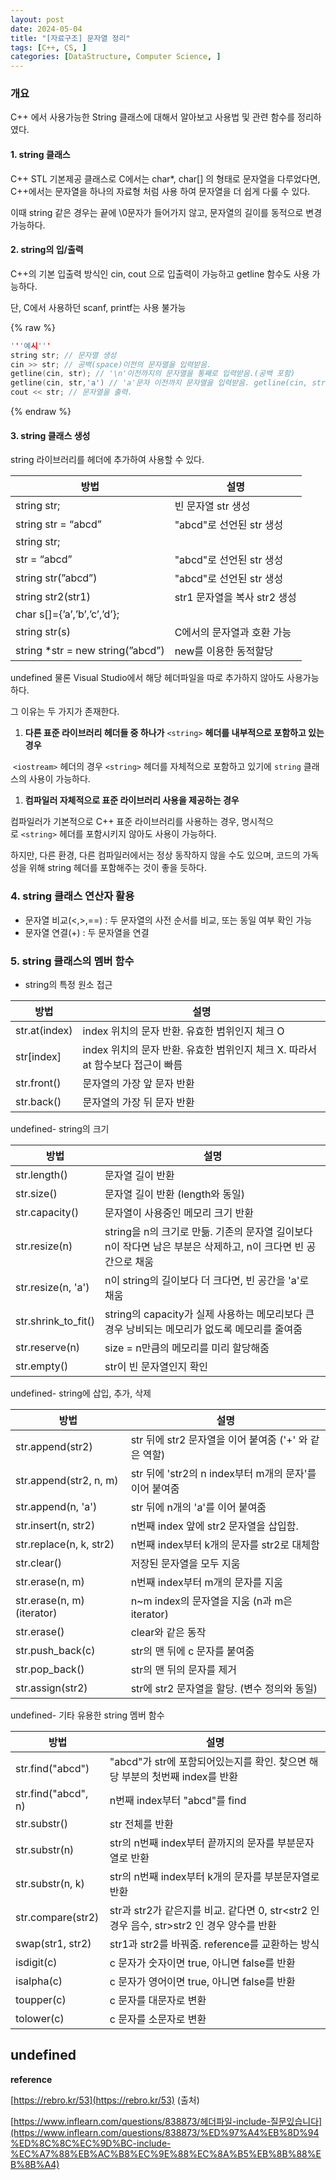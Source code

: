 ```yaml
---
layout: post
date: 2024-05-04
title: "[자료구조] 문자열 정리"
tags: [C++, CS, ]
categories: [DataStructure, Computer Science, ]
---
```




### 개요


C++ 에서 사용가능한 String 클래스에 대해서 알아보고 사용법 및 관련 함수를 정리하였다.



#### 1. string 클래스


C++ STL 기본제공 클래스로 C에서는 char*, char[] 의 형태로 문자열을 다루었다면, C++에서는 문자열을 하나의 자료형 처럼 사용 하여 문자열을 더 쉽게 다룰 수 있다.


이때 string  같은 경우는 끝에 \0문자가 들어가지 않고, 문자열의 길이를 동적으로 변경 가능하다.



#### 2. string의 입/출력


C++의 기본 입출력 방식인 cin, cout 으로 입출력이 가능하고 getline 함수도 사용 가능하다.


단, C에서 사용하던 scanf, printf는 사용 불가능



{% raw %}
```c++
'''예시'''
string str; // 문자열 생성
cin >> str; // 공백(space)이전의 문자열을 입력받음.
getline(cin, str); // '\n'이전까지의 문자열을 통째로 입력받음.(공백 포함)
getline(cin, str,'a') // 'a'문자 이전까지 문자열을 입력받음. getline(cin, str, '\n') == getline(cin, str)
cout << str; // 문자열을 출력.
```
{% endraw %}




#### 3. string 클래스 생성


string 라이브러리를 헤더에 추가하여 사용할 수 있다.


| 방법                                        | 설명                   |
| ----------------------------------------- | -------------------- |
| string str;                               | 빈 문자열 str 생성         |
| string str = “abcd”                       | "abcd"로 선언된 str 생성   |
| string str;
str = “abcd”                  | "abcd"로 선언된 str 생성   |
| string str(”abcd”)                        | "abcd"로 선언된 str 생성   |
| string str2(str1)                         | str1 문자열을 복사 str2 생성 |
| char s[]={’a’,’b’,’c’,’d’};
string str(s) | C에서의 문자열과 호환 가능      |
| string *str = new string(”abcd”)          | new를 이용한 동적할당        |

undefined
물론 Visual Studio에서 해당 헤더파일을 따로 추가하지 않아도 사용가능하다.


그 이유는 두 가지가 존재한다.

1. **다른 표준 라이브러리 헤더들 중 하나가** `<string>` **헤더를 내부적으로 포함하고 있는 경우**

 `<iostream>`  헤더의 경우 `<string>` 헤더를 자체적으로 포함하고 있기에 `string` 클래스의 사용이 가능하다.

1. **컴파일러 자체적으로 표준 라이브러리 사용을 제공하는 경우**

컴파일러가 기본적으로 C++ 표준 라이브러리를 사용하는 경우, 명시적으로 `<string>` 헤더를 포함시키지 않아도 사용이 가능하다.


하지만, 다른 환경, 다른 컴파일러에서는 정상 동작하지 않을 수도 있으며, 코드의 가독성을 위해 string 헤더를 포함해주는 것이 좋을 듯하다.



### 4. string 클래스 연산자 활용

- 문자열 비교(<,>,==) : 두 문자열의 사전 순서를 비교, 또는 동일 여부 확인 가능
- 문자열 연결(+) : 두 문자열을 연결


### 5. string 클래스의 멤버 함수

- string의 특정 원소 접근

| 방법            | 설명                                                 |
| ------------- | -------------------------------------------------- |
| str.at(index) | index 위치의 문자 반환. 유효한 범위인지 체크 O                     |
| str[index]    | index 위치의 문자 반환. 유효한 범위인지 체크 X. 따라서 at 함수보다 접근이 빠름 |
| str.front()   | 문자열의 가장 앞 문자 반환                                    |
| str.back()    | 문자열의 가장 뒤 문자 반환                                    |

undefined- string의 크기

| 방법                  | 설명                                                                   |
| ------------------- | -------------------------------------------------------------------- |
| str.length()        | 문자열 길이 반환                                                            |
| str.size()          | 문자열 길이 반환 (length와 동일)                                               |
| str.capacity()      | 문자열이 사용중인 메모리 크기 반환                                                  |
| str.resize(n)       | string을 n의 크기로 만듦. 기존의 문자열 길이보다 n이 작다면 남은 부분은 삭제하고, n이 크다면 빈 공간으로 채움 |
| str.resize(n, 'a')  | n이 string의 길이보다 더 크다면, 빈 공간을 'a'로 채움                                 |
| str.shrink_to_fit() | string의 capacity가 실제 사용하는 메모리보다 큰 경우 낭비되는 메모리가 없도록 메모리를 줄여줌          |
| str.reserve(n)      | size = n만큼의 메모리를 미리 할당해줌                                             |
| str.empty()         | str이 빈 문자열인지 확인                                                      |

undefined- string에 삽입, 추가, 삭제

| 방법                         | 설명                                      |
| -------------------------- | --------------------------------------- |
| str.append(str2)           | str 뒤에 str2 문자열을 이어 붙여줌 ('+' 와 같은 역할)   |
| str.append(str2, n, m)     | str 뒤에 'str2의 n index부터 m개의 문자'를 이어 붙여줌 |
| str.append(n, 'a')         | str 뒤에 n개의 'a'를 이어 붙여줌                  |
| str.insert(n, str2)        | n번째 index 앞에 str2 문자열을 삽입함.             |
| str.replace(n, k, str2)    | n번째 index부터 k개의 문자를 str2로 대체함           |
| str.clear()                | 저장된 문자열을 모두 지움                          |
| str.erase(n, m)            | n번째 index부터 m개의 문자를 지움                  |
| str.erase(n, m) (iterator) | n~m index의 문자열을 지움 (n과 m은 iterator)     |
| str.erase()                | clear와 같은 동작                            |
| str.push_back(c)           | str의 맨 뒤에 c 문자를 붙여줌                     |
| str.pop_back()             | str의 맨 뒤의 문자를 제거                        |
| str.assign(str2)           | str에 str2 문자열을 할당. (변수 정의와 동일)          |

undefined- 기타 유용한 string 멤버 함수

| 방법                  | 설명                                                                |
| ------------------- | ----------------------------------------------------------------- |
| str.find("abcd")    | "abcd"가 str에 포함되어있는지를 확인. 찾으면 해당 부분의 첫번째 index를 반환                |
| str.find("abcd", n) | n번째 index부터 "abcd"를 find                                          |
| str.substr()        | str 전체를 반환                                                        |
| str.substr(n)       | str의 n번째 index부터 끝까지의 문자를 부분문자열로 반환                               |
| str.substr(n, k)    | str의 n번째 index부터 k개의 문자를 부분문자열로 반환                                |
| str.compare(str2)   | str과 str2가 같은지를 비교. 같다면 0, str<str2 인 경우 음수, str>str2 인 경우 양수를 반환 |
| swap(str1, str2)    | str1과 str2를 바꿔줌. reference를 교환하는 방식                               |
| isdigit(c)          | c 문자가 숫자이면 true, 아니면 false를 반환                                    |
| isalpha(c)          | c 문자가 영어이면 true, 아니면 false를 반환                                    |
| toupper(c)          | c 문자를 대문자로 변환                                                     |
| tolower(c)          | c 문자를 소문자로 변환                                                     |

undefined
---


**reference**


[https://rebro.kr/53](https://rebro.kr/53) (출처)


[https://www.inflearn.com/questions/838873/헤더파일-include-질문있습니다](https://www.inflearn.com/questions/838873/%ED%97%A4%EB%8D%94%ED%8C%8C%EC%9D%BC-include-%EC%A7%88%EB%AC%B8%EC%9E%88%EC%8A%B5%EB%8B%88%EB%8B%A4)

